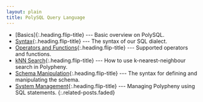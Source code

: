 ```yaml
---
layout: plain
title: PolySQL Query Language
---
```


* [Basics]{:.heading.flip-title} --- Basic overview on PolySQL.
* [Syntax]{:.heading.flip-title} --- The syntax of our SQL dialect.
* [Operators and Functions]{:.heading.flip-title} --- Supported operators and functions.
* [kNN Search]{:.heading.flip-title} --- How to use k-nearest-neighbour search in Polypheny.
* [Schema Manipulation]{:.heading.flip-title} --- The syntax for defining and manipulating the schema.
* [System Management]{:.heading.flip-title} --- Managing Polypheny using SQL statements.
{:.related-posts.faded}


[Syntax]: PolySQL/Syntax.md
[Operators and Functions]: PolySQL/Operators.md
[kNN Search]: PolySQL/KNN.md
[Schema Manipulation]: PolySQL/DDL.md
[System Management]: PolySQL/SystemManagement.md